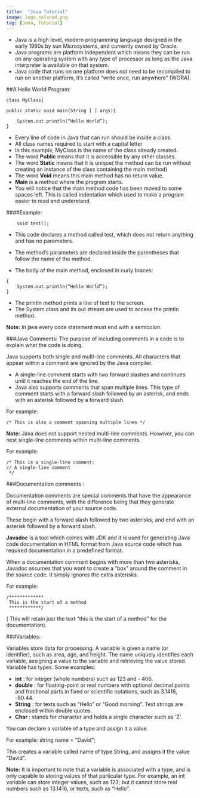 ```yaml
---
title:  "Java Tutorial"
image: logo_colored.png
tag: [Java, Tutorial]
---
```



*   Java is a high level, modern programming language designed in the early 1990s by sun Microsystems, and currently owned by Oracle.
*   Java programs are platform independent which means they can be run on any operating system with any type of processor as long as the Java interpreter is available on that system.
*   Java code that runs on one platform does not need to be recompiled to run on another platform, it’s called “write once, run anywhere” (WORA).

##A Hello World Program:

    class MyClass{

    public static void main(String [ ] args){

        System.out.println(“Hello World”);
    }

*   Every line of code in Java that can run should be inside a class.
*   All class names required to start with a capital letter
*   In this example, MyClass is the name of the class already created.
*   The word **Public** means that it is accessible by any other classes.
*   The word **Static** means that it is unique( the method can be run without creating an instance of the class containing the main method)
*   The word **Void** means this main method has no return value.
*   **Main** is a method where the program starts.
*   You will notice that the main method code has been moved to some spaces left. This is called indentation which used to make a program easier to read and understand.

####Example:

```
    void test();
```

*   This code declares a method called test, which does not return anything and has no parameters.
*   The method’s parameters are declared inside the parentheses that follow the name of the method.

*   The body of the main method, enclosed in curly braces:
    
```
{
    System.out.println(“Hello World”);
}
```
    
*   The println method prints a line of text to the screen.
*   The System class and its out stream are used to access the println method.

**Note:** In java every code statement must end with a semicolon.


###Java Comments:
The purpose of including comments in a code is to explain what the code is doing. 

Java supports both single and multi-line comments. All characters that appear within a comment are ignored by the Java compiler.
*   A single-line comment starts with two forward slashes and continues until it reaches the end of the line. 
*   Java also supports comments that span multiple lines. This type of comment starts with a forward slash followed by an asterisk, and ends with an asterisk followed by a forward slash. 

For example:

```
/* This is also a comment spanning multiple lines */
```

**Note:** Java does not support nested multi-line comments. However, you can nest single-line comments within multi-line comments.

For example:

```
/* This is a single-line comment:
// A single-line comment 
 */
```

###Documentation comments :

Documentation comments are special comments that have the appearance of multi-line comments, with the difference being that they generate external documentation of your source code.

These begin with a forward slash followed by two asterisks, and end with an asterisk followed by a forward slash.

**Javadoc** is a tool which comes with JDK and it is used for generating Java code documentation in HTML format from Java source code which has required documentation in a  predefined format.

When a documentation comment begins with more than two asterisks, Javadoc assumes that you want to create a “box” around the comment in the source code. It simply ignores the extra asterisks.

For example:

```
/*************
 This is the start of a method
 ************/
```

( This will retain just the text “this is the start of a method”  for the documentation).

###Variables:

Variables store data for processing.
A variable is given a name (or identifier), such as area, age, and height. The name uniquely identifies each variable, assigning a value to the variable and retrieving the value stored.
Variable has types. Some examples:

*   **int** : for integer (whole numbers) such as 123 and - 406.
*   **double** : for floating-point or real numbers with optional decimal points and fractional parts in fixed or scientific notations, such as 3.1416, -80.44.
*   **String** : for texts such as “Hello” or “Good morning”. Text strings are enclosed within double quotes. 
*   **Char** : stands for character and holds a single character such as ‘Z’.

You can declare a variable of a type and assign it a value.

For example: string name = "David";

This creates a variable called name of type String, and assigns it the value “David”.

**Note:**  It is important to note that a variable is associated with a type, and is only capable to storing values of that particular type. For example, an int variable can store integer values, such as 123; but it cannot store real numbers such as 13.1416, or texts, such as “Hello”.


 



